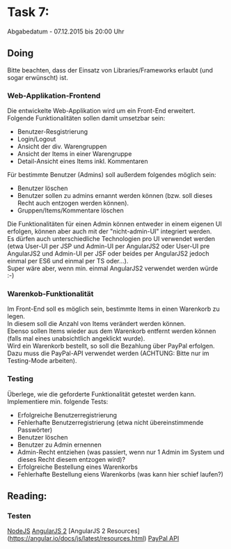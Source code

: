 # Task 7:

Abgabedatum - 07.12.2015 bis 20:00 Uhr

## Doing

Bitte beachten, dass der Einsatz von Libraries/Frameworks erlaubt (und sogar erwünscht) ist.

### Web-Applikation-Frontend

Die entwickelte Web-Applikation wird um ein Front-End erweitert.   
Folgende Funktionalitäten sollen damit umsetzbar sein:
 * Benutzer-Resgistrierung
 * Login/Logout
 * Ansicht der div. Warengruppen
 * Ansicht der Items in einer Warengruppe
 * Detail-Ansicht eines Items inkl. Kommentaren

Für bestimmte Benutzer (Admins) soll außerdem folgendes möglich sein:
 * Benutzer löschen
 * Benutzer sollen zu admins ernannt werden können (bzw. soll dieses Recht auch entzogen werden können).
 * Gruppen/Items/Kommentare löschen

Die Funktionalitäten für einen Admin können entweder in einem eigenen UI erfolgen, können aber auch mit der "nicht-admin-UI" integriert werden.   
Es dürfen auch unterschiedliche Technologien pro UI verwendet werden (etwa User-UI per JSP und Admin-UI per AngularJS2 oder User-UI pre AngularJS2 und Admin-UI per JSF oder beides per AngularJS2 jedoch einmal per ES6 und einmal per TS oder...).   
Super wäre aber, wenn min. einmal AngularJS2 verwendet werden würde :-)

### Warenkob-Funktionalität
Im Front-End soll es möglich sein, bestimmte Items in einen Warenkorb zu legen.   
In diesem soll die Anzahl von Items verändert werden können.   
Ebenso sollen Items wieder aus dem Warenkorb entfernt werden können (falls mal eines unabsichtlich angeklickt wurde).   
Wird ein Warenkorb bestellt, so soll die Bezahlung über PayPal erfolgen.   
Dazu muss die PayPal-API verwendet werden (ACHTUNG: Bitte nur im Testing-Mode arbeiten).

### Testing
Überlege, wie die geforderte Funktionalität getestet werden kann.
Implementiere min. folgende Tests:
 * Erfolgreiche Benutzerregistrierung
 * Fehlerhafte Benutzerregistrierung (etwa nicht übereinstimmende Passwörter)
 * Benutzer löschen
 * Benutzer zu Admin ernennen
 * Admin-Recht entziehen (was passiert, wenn nur 1 Admin im System und dieses Recht diesem entzogen wird)?
 * Erfolgreiche Bestellung eines Warenkorbs
 * Fehlerhafte Bestellung eiens Warenkorbs (was kann hier schief laufen?)

## Reading:

### Testen
[NodeJS](https://nodejs.org/)
[AngularJS 2](https://angular.io/)
[AngularJS 2 Resources] (https://angular.io/docs/js/latest/resources.html)
[PayPal API](https://developer.paypal.com/docs/api/overview/)

